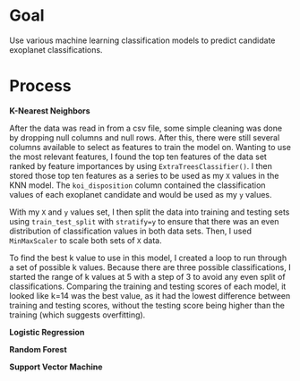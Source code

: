 # Goal

Use various machine learning classification models to predict candidate exoplanet classifications.

# Process

**K-Nearest Neighbors**

After the data was read in from a csv file, some simple cleaning was done by dropping null columns and null rows. After this, there were still several columns available to select as features to train the model on. Wanting to use the most relevant features, I found the top ten features of the data set ranked by feature importances by using `ExtraTreesClassifier()`. I then stored those top ten features as a series to be used as my `X` values in the KNN model. The `koi_disposition` column contained the classification values of each exoplanet candidate and would be used as my `y` values. 

With my `X` and `y` values set, I then split the data into training and testing sets using `train_test_split` with `stratify=y` to ensure that there was an even distribution of classification values in both data sets. Then, I used `MinMaxScaler` to scale both sets of `X` data. 

To find the best k value to use in this model, I created a loop to run through a set of possible k values. Because there are three possible classifications, I started the range of k values at 5 with a step of 3 to avoid any even split of classifications. Comparing the training and testing scores of each model, it looked like k=14 was the best value, as it had the lowest difference between training and testing scores, without the testing score being higher than the training (which suggests overfitting).

**Logistic Regression**

**Random Forest**

**Support Vector Machine**
